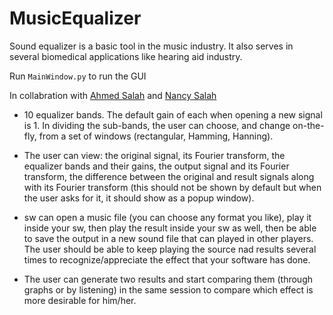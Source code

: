 # MusicEqualizer

Sound equalizer is a basic tool in the music industry. It also serves in several biomedical applications like hearing aid industry. 

Run ```MainWindow.py``` to run the GUI

In collabration with [Ahmed Salah](https://github.com/Salo7a) and [Nancy Salah](https://github.com/NancySalah)

- 10 equalizer bands. The default gain of each when opening a new signal is 1. In dividing the sub-bands, the user can choose, and change on-the-fly, from a set of windows (rectangular, Hamming, Hanning).

- The user can view: the original signal, its Fourier transform, the equalizer bands and their gains, the output signal and its Fourier transform, the difference between the original and result signals along with its Fourier transform (this should not be shown by default but when the user asks for it, it should show as a popup window).

- sw can open a music file (you can choose any format you like), play it inside your sw, then play the result inside your sw as well, then be able to save the output in a new sound file that can played in other players. The user should be able to keep playing the source nad results several times to recognize/appreciate the effect that your software has done.

- The user can generate two results and start comparing them (through graphs or by listening) in the same session to compare which effect is more desirable for him/her.

